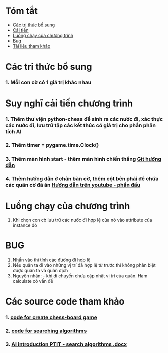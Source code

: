# Tóm tắt
- [Các tri thúc bổ sung](#Các-tri-thức-bổ-sung)
- [Cải tiến](#Suy-nghĩ-cải-tiến-chương-trình)
- [Luồng chạy của chương trình](#Luồng-chạy-của-chương-trình)
- [Bug](#BUG)
- [Tài liệu tham khảo](#Các-source-code-tham-khảo)

# Các tri thức bổ sung
### 1. Mỗi con cờ có 1 giá trị khác nhau


# Suy nghĩ cải tiến chương trình
### 1. Thêm thư viện python-chess để sinh ra các nước đi, xác thực các nước đi, lưu trữ tập các kết thúc có giá trị cho phần phân tích AI
### 2. Thêm timer = pygame.time.Clock()
### 3. Thêm màn hình start - thêm màn hình chiến thắng [Git hướng dẫn](https://github.com/mandrelbrotset/pygame-chess/tree/master)
### 4. Thêm hướng dẫn ở chân bàn cờ, thêm cột bên phải để chứa các quân cờ đã ăn [Hướng dẫn trên youtube - phần đầu](https://www.youtube.com/watch?v=X-e0jk4I938)

# Luồng chạy của chương trình
1. Khi chọn con cờ lưu trữ các nước đi hợp lệ của nó vào attribute của instance đó 


# BUG
1. Nhấn vào thì tính các đường đi hợp lệ
2. Nếu quân ta đi vào những vị trí đã hợp lệ từ trước thì không phân biệt được quân ta và quân địch
3. Nguyên nhân: - khi di chuyển chưa cập nhật vị trí của quân. Hàm calculate có vấn đề

# Các source code tham khảo 
### 1. [code for create chess-board game](https://github.com/AlejoG10/python-chess-ai-yt)
### 2. [code for searching algorithms](https://github.com/Ali-Elganzory/AI-Search)
### 3. [AI introduction PTIT - search algorithms .docx](https://docs.google.com/document/d/1K8DhjKGvLNYdU5ZCrmGDs-riEr0MKwfepNMPDI1oZzs/edit)
